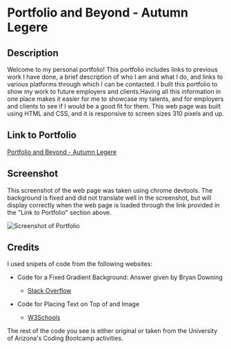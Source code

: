 # Portfolio and Beyond - Autumn Legere

## Description

Welcome to my personal portfolio! This portfolio includes links to previous work I have done, a brief description of who I am and what I do, and links to various platforms through which I can be contacted. I built this portfolio to show my work to future employers and clients.Having all this information in one place makes it easier for me to showcase my talents, and for employers and clients to see if I would be a good fit for them. This web page was built using HTML and CSS, and it is responsive to screen sizes 310 pixels and up.

## Link to Portfolio
[Portfolio and Beyond - Autumn Legere](https://autumnlegere.github.io/PortfolioAndBeyond/)

## Screenshot

This screenshot of the web page was taken using chrome devtools. The background is fixed and did not translate well in the screenshot, but will display correctly when the web page is loaded through the link provided in the "Link to Portfolio" section above.

![Screenshot of Portfolio](./Images/Screenshot.png)

## Credits

I used snipets of code from the following websites:

- Code for a Fixed Gradient Background: Answer given by Bryan Downing <br>

    - [Stack Overflow](https://stackoverflow.com/questions/2869212/css3-gradient-background-set-on-body-doesnt-stretch-but-instead-repeats)

- Code for Placing Text on Top of and Image <br>
    - [W3Schools](https://www.w3schools.com/howto/howto_css_image_text.asp)

The rest of the code you see is either original or taken from the University of Arizona's Coding Bootcamp activities.
